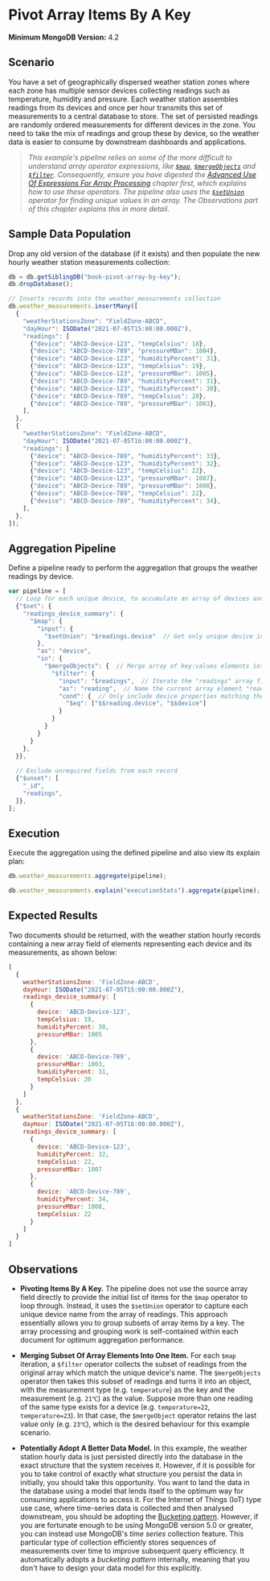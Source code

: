 # Pivot Array Items By A Key

__Minimum MongoDB Version:__ 4.2


## Scenario

You have a set of geographically dispersed weather station zones where each zone has multiple sensor devices collecting readings such as temperature, humidity and pressure. Each weather station assembles readings from its devices and once per hour transmits this set of measurements to a central database to store. The set of persisted readings are randomly ordered measurements for different devices in the zone. You need to take the mix of readings and group these by device, so the weather data is easier to consume by downstream dashboards and applications.

> _This example's pipeline relies on some of the more difficult to understand array operator expressions, like [`$map`](https://docs.mongodb.com/manual/reference/operator/aggregation/map/), [`$mergeObjects`](https://docs.mongodb.com/manual/reference/operator/aggregation/mergeObjects/) and [`$filter`](https://docs.mongodb.com/manual/reference/operator/aggregation/filter/). Consequently, ensure you have digested the [Advanced Use Of Expressions For Array Processing](../../guides/advanced-arrays.md) chapter first, which explains how to use these operators. The pipeline also uses the [`$setUnion`](https://docs.mongodb.com/manual/reference/operator/aggregation/setUnion/) operator for finding unique values in an array. The _Observations_ part of this chapter explains this in more detail._


## Sample Data Population

Drop any old version of the database (if it exists) and then populate the new hourly weather station measurements collection:

```javascript
db = db.getSiblingDB("book-pivot-array-by-key");
db.dropDatabase();

// Inserts records into the weather_measurements collection
db.weather_measurements.insertMany([
  {
    "weatherStationsZone": "FieldZone-ABCD",
    "dayHour": ISODate("2021-07-05T15:00:00.000Z"),
    "readings": [
      {"device": "ABCD-Device-123", "tempCelsius": 18},        
      {"device": "ABCD-Device-789", "pressureMBar": 1004},        
      {"device": "ABCD-Device-123", "humidityPercent": 31},        
      {"device": "ABCD-Device-123", "tempCelsius": 19},        
      {"device": "ABCD-Device-123", "pressureMBar": 1005},        
      {"device": "ABCD-Device-789", "humidityPercent": 31},        
      {"device": "ABCD-Device-123", "humidityPercent": 30},        
      {"device": "ABCD-Device-789", "tempCelsius": 20},        
      {"device": "ABCD-Device-789", "pressureMBar": 1003},        
    ],
  },
  {
    "weatherStationsZone": "FieldZone-ABCD",
    "dayHour": ISODate("2021-07-05T16:00:00.000Z"),
    "readings": [
      {"device": "ABCD-Device-789", "humidityPercent": 33},        
      {"device": "ABCD-Device-123", "humidityPercent": 32},        
      {"device": "ABCD-Device-123", "tempCelsius": 22},        
      {"device": "ABCD-Device-123", "pressureMBar": 1007},        
      {"device": "ABCD-Device-789", "pressureMBar": 1008},        
      {"device": "ABCD-Device-789", "tempCelsius": 22},        
      {"device": "ABCD-Device-789", "humidityPercent": 34},        
    ],
  },
]);
```


## Aggregation Pipeline

Define a pipeline ready to perform the aggregation that groups the weather readings by device. 

```javascript
var pipeline = [
  // Loop for each unique device, to accumulate an array of devices and their readings
  {"$set": {
    "readings_device_summary": {
      "$map": {
        "input": {
          "$setUnion": "$readings.device"  // Get only unique device ids from the array
        },
        "as": "device",
        "in": {
          "$mergeObjects": {  // Merge array of key:values elements into single object
            "$filter": {
              "input": "$readings",  // Iterate the "readings" array field
              "as": "reading",  // Name the current array element "reading"
              "cond": {  // Only include device properties matching the current device
                "$eq": ["$$reading.device", "$$device"]
              }
            }
          }
        }
      }
    },
  }},
  
  // Exclude unrequired fields from each record
  {"$unset": [
    "_id",
    "readings",
  ]},  
];
```


## Execution

Execute the aggregation using the defined pipeline and also view its explain plan:

```javascript
db.weather_measurements.aggregate(pipeline);
```

```javascript
db.weather_measurements.explain("executionStats").aggregate(pipeline);
```


## Expected Results

Two documents should be returned, with the weather station hourly records containing a new array field of elements representing each device and its measurements, as shown below:

```javascript
[
  {
    weatherStationsZone: 'FieldZone-ABCD',
    dayHour: ISODate("2021-07-05T15:00:00.000Z"),
    readings_device_summary: [
      {
        device: 'ABCD-Device-123',
        tempCelsius: 19,
        humidityPercent: 30,
        pressureMBar: 1005
      },
      {
        device: 'ABCD-Device-789',
        pressureMBar: 1003,
        humidityPercent: 31,
        tempCelsius: 20
      }
    ]
  },
  {
    weatherStationsZone: 'FieldZone-ABCD',
    dayHour: ISODate("2021-07-05T16:00:00.000Z"),
    readings_device_summary: [
      {
        device: 'ABCD-Device-123',
        humidityPercent: 32,
        tempCelsius: 22,
        pressureMBar: 1007
      },
      {
        device: 'ABCD-Device-789',
        humidityPercent: 34,
        pressureMBar: 1008,
        tempCelsius: 22
      }
    ]
  }
]
```


## Observations

 * __Pivoting Items By A Key.__ The pipeline does not use the source array field directly to provide the initial list of items for the `$map` operator to loop through. Instead, it uses the `$setUnion` operator to capture each unique device name from the array of readings. This approach essentially allows you to group subsets of array items by a key. The array processing and grouping work is self-contained within each document for optimum aggregation performance.

 * __Merging Subset Of Array Elements Into One Item.__ For each `$map` iteration, a `$filter` operator collects the subset of readings from the original array which match the unique device's name. The `$mergeObjects` operator then takes this subset of readings and turns it into an object, with the measurement type (e.g. `temperature`) as the key and the measurement (e.g. `21℃`) as the value. Suppose more than one reading of the same type exists for a device (e.g. `temporature=22`, `temperature=23`). In that case, the `$mergeObject` operator retains the last value only (e.g. `23℃`), which is the desired behaviour for this example scenario.

 * __Potentially Adopt A Better Data Model.__ In this example, the weather station hourly data is just persisted directly into the database in the exact structure that the system receives it. However, if it is possible for you to take control of exactly what structure you persist the data in initially, you should take this opportunity. You want to land the data in the database using a model that lends itself to the optimum way for consuming applications to access it. For the Internet of Things (IoT) type use case, where time-series data is collected and then analysed downstream, you should be adopting the [Bucketing pattern](https://www.mongodb.com/blog/post/building-with-patterns-the-bucket-pattern). However, if you are fortunate enough to be using MongoDB version 5.0 or greater, you can instead use MongoDB's _time series_ collection feature. This particular type of collection efficiently stores sequences of measurements over time to improve subsequent query efficiency. It automatically adopts a _bucketing pattern_ internally, meaning that you don't have to design your data model for this explicitly.


